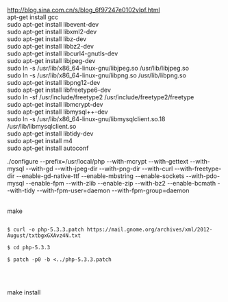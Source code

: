 http://blog.sina.com.cn/s/blog_6f97247e0102vlpf.html <br/>
apt-get install gcc <br/>
sudo apt-get install libevent-dev <br/>
sudo apt-get install  libxml2-dev <br/>
sudo apt-get install  libz-dev <br/>
sudo apt-get install  libbz2-dev <br/>
sudo apt-get install libcurl4-gnutls-dev  <br/>
sudo apt-get install libjpeg-dev <br/>
sudo ln -s /usr/lib/x86_64-linux-gnu/libjpeg.so /usr/lib/libjpeg.so<br/>
sudo ln -s /usr/lib/x86_64-linux-gnu/libpng.so /usr/lib/libpng.so<br/>
sudo apt-get install libpng12-dev<br/>
sudo apt-get install libfreetype6-dev<br/>
sudo ln -sf /usr/include/freetype2 /usr/include/freetype2/freetype<br/>
sudo apt-get install libmcrypt-dev<br/>
sudo apt-get install libmysql++-dev<br/>
sudo ln -s /usr/lib/x86_64-linux-gnu/libmysqlclient.so.18 /usr/lib/libmysqlclient.so <br/>
sudo apt-get install libtidy-dev  <br/>
sudo apt-get install  m4 <br/>
sudo apt-get install  autoconf <br/>

./configure --prefix=/usr/local/php --with-mcrypt --with-gettext --with-mysql --with-gd --with-jpeg-dir --with-png-dir --with-curl --with-freetype-dir --enable-gd-native-ttf --enable-mbstring --enable-sockets --with-pdo-mysql --enable-fpm --with-zlib --enable-zip --with-bz2 --enable-bcmath --with-tidy --with-fpm-user=daemon --with-fpm-group=daemon
<br/>
<br/>

make 
<br/>
<pre><code>
$ curl -o php-5.3.3.patch https://mail.gnome.org/archives/xml/2012-August/txtbgxGXAvz4N.txt<br/> 
$ cd php-5.3.3<br/>
$ patch -p0 -b <../php-5.3.3.patch <br/>
</code>
</pre>
<br/>
make install <br/>
